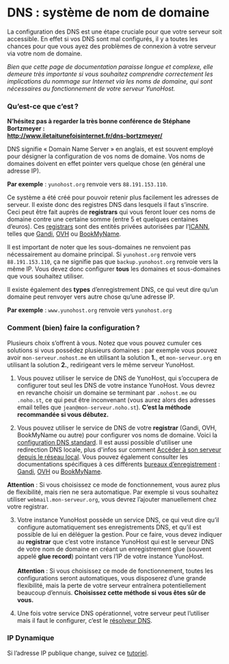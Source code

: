 # DNS : système de nom de domaine

La configuration des DNS est une étape cruciale pour que votre serveur soit accessible. En effet si vos DNS sont mal configurés, il y a toutes les chances pour que vous ayez des problèmes de connexion à votre serveur via votre nom de domaine.

*Bien que cette page de documentation paraisse longue et complexe, elle demeure très importante si vous souhaitez comprendre correctement les implications du nommage sur Internet via les noms de domaine, qui sont nécessaires au fonctionnement de votre serveur YunoHost.*

### Qu’est-ce que c’est ?

**N’hésitez pas à regarder la très bonne conférence de Stéphane Bortzmeyer :     
http://www.iletaitunefoisinternet.fr/dns-bortzmeyer/**

DNS signifie « Domain Name Server » en anglais, et est souvent employé pour désigner la configuration de vos noms de domaine. Vos noms de domaines doivent en effet pointer vers quelque chose (en général une adresse IP).

**Par exemple** : `yunohost.org` renvoie vers `88.191.153.110`.

Ce système a été créé pour pouvoir retenir plus facilement les adresses de serveur. Il existe donc des registres DNS dans lesquels il faut s’inscrire. Ceci peut être fait auprès de **registrars** qui vous feront louer ces noms de domaine contre une certaine somme (entre 5 et quelques centaines d’euros). Ces [registrars](registrar) sont des entités privées autorisées par l’[ICANN](http://fr.wikipedia.org/wiki/ICANN), telles que [Gandi](http://gandi.net), [OVH](http://ovh.com) ou [BookMyName](http://bookmyname.com).

Il est important de noter que les sous-domaines ne renvoient pas nécessairement au domaine principal.
Si `yunohost.org` renvoie vers `88.191.153.110`, ça ne signifie pas que `backup.yunohost.org` renvoie vers la même IP. Vous devez donc configurer **tous** les domaines et sous-domaines que vous souhaitez utiliser.

Il existe également des **types** d’enregistrement DNS, ce qui veut dire qu’un domaine peut renvoyer vers autre chose qu’une adresse IP.

**Par exemple** : `www.yunohost.org` renvoie vers `yunohost.org`


### Comment (bien) faire la configuration ?

Plusieurs choix s’offrent à vous. Notez que vous pouvez cumuler ces solutions si vous possédez plusieurs domaines : par exemple vous pouvez avoir `mon-serveur.nohost.me` en utilisant la solution **1.**, et `mon-serveur.org` en utilisant la solution **2.**, redirigeant vers le même serveur YunoHost.

1. Vous pouvez utiliser le service de DNS de YunoHost, qui s’occupera de configurer tout seul les DNS de votre instance YunoHost. Vous devrez en revanche choisir un domaine se terminant par `.nohost.me` ou `.noho.st`, ce qui peut être inconvenant (vous aurez alors des adresses email telles que `jean@mon-serveur.noho.st`).
**C’est la méthode recommandée si vous débutez.**

2. Vous pouvez utiliser le service de DNS de votre **registrar** (Gandi, OVH, BookMyName ou autre) pour configurer vos noms de domaine. Voici la [configuration DNS standard](/dns_config_fr). Il est aussi possible d'utiliser une redirection DNS locale, plus d'infos sur comment [Accéder à son serveur depuis le réseau local](/dns_local_network_fr).
Vous pouvez également consulter les documentations spécifiques à ces différents [bureaux d’enregistrement](/registrar_fr) : [Gandi](http://gandi.net), [OVH](/OVH_fr) ou [BookMyName](http://bookmyname.com).

**Attention** : Si vous choisissez ce mode de fonctionnement, vous aurez plus de flexibilité, mais rien ne sera automatique. Par exemple si vous souhaitez utiliser `webmail.mon-serveur.org`, vous devrez l’ajouter manuellement chez votre registrar.

3. Votre instance YunoHost possède un service DNS, ce qui veut dire qu’il configure automatiquement ses enregistrements DNS, et qu’il est possible de lui en déléguer la gestion. Pour ce faire, vous devez indiquer au **registrar** que c’est votre instance YunoHost qui est le serveur DNS de votre nom de domaine en créant un enregistrement glue (souvent appelé **glue record**) pointant vers l’IP de votre instance YunoHost.
<br><br>**Attention** : Si vous choisissez ce mode de fonctionnement, toutes les configurations seront automatiques, vous disposerez d’une grande flexibilité, mais la perte de votre serveur entraînera potentiellement beaucoup d’ennuis. **Choisissez cette méthode si vous êtes sûr de vous.**

4. Une fois votre service DNS opérationnel, votre serveur peut l’utiliser mais il faut le configurer, c’est le [résolveur DNS](/dns_resolver_fr).

### IP Dynamique
Si l’adresse IP publique change, suivez ce [tutoriel](dns_dynamicip_fr).
